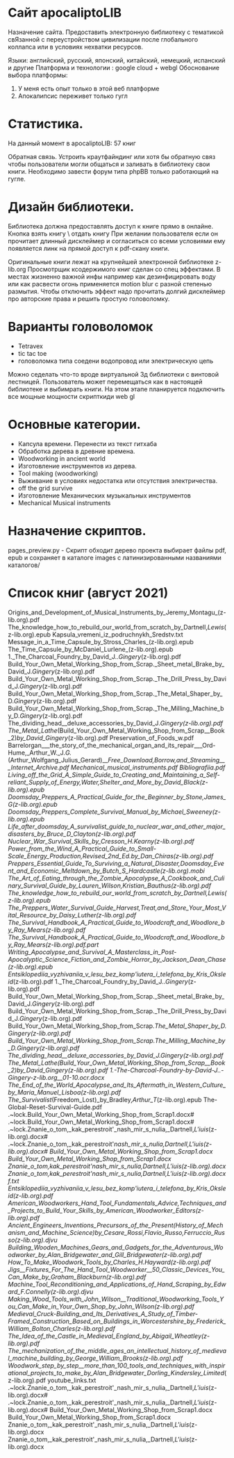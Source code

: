 # Сайт apocaliptoLIB
Назначение сайта. 
Предоставить электронную библиотеку с тематикой свЯзанной с переустройством цивилизации 
после глобального коллапса или в условиях нехватки ресурсов.

Языки: английский, русский, японский, китайский, немецкий, испанский и другие
Платформа и технологии : google cloud + webgl
Обоснование выбора платформы: 
1. У меня есть опыт только в этой веб платформе
2. Апокалипсис переживет только гугл

# Статистика.
На данный момент в apocaliptoLIB: 57 книг

Обратная связь. 
Устроить краутфайндинг или хотя бы обратную связ 
чтобы пользователи могли общаться и заливать в библиотеку свои книги.
Необходимо завести форум типа phpBB только работающий на гугле. 

# Дизайн библиотеки.
Библиотека должна предоставлять доступ к книге прямо в онлайне.
Кнопка взять книгу \ отдать книгу
При желании пользователя если он прочитает длинный дисклеймер
и согласиться со всеми условиями ему появляется линк на прямой доступ к pdf-скану книги.

Оригинальные книги лежат на крупнейшей электронной библиотеке z-lib.org
Просмотрщик ксодержимого книг сделан со спец эффектами.
В местах жизненно важной инфы например как дезинфицировать воду или как расвести огонь
применяется motion blur с разной степенью размытия.
Чтобы отключить эффект надо прочитать долгий дисклеймер про авторские права и решить простую головоломку.

# Варианты головоломок  
* Tetravex
* tic tac toe
* головоломка типа соедени водопровод или электрическую цепь 

Можно седелать что-то вроде виртуальной 3д библиотеки с винтовой лестницей.
Пользователь может перемещаться как в настоящей библиотеке и выбимрать книги.
На этом этапе планируется подключить все мощные мощности скрипткиди web gl


# Основные категории.
* Капсула времени. Перенести из текст гитхаба
* Обработка дерева в древние времена.
* Woodworking in ancient world
* Изготовление инструментов из дерева.
* Tool making (woodworking)
* Выживание в условиях недостатка или отсутствия электричества.
* off the grid survive
* Изготовление Механических музыкальных инструментов
* Mechanical Musical instruments

# Назначение скриптов.
pages_preview.py - Скрипт обходит дерево проекта выбирает файлы pdf, epub 
и сохраняет в каталоге images с латинизированными названиями каталогов/

# Список книг (август 2021) 
Origins_and_Development_of_Musical_Instruments_by_Jeremy_Montagu_(z-lib.org).pdf
The_knowledge_how_to_rebuild_our_world_from_scratch_by_Dartnell,_Lewis_(z-lib.org).epub
Kapsula_vremeni_iz_podruchnykh_Sredstv.txt
Message_in_a_Time_Capsule_by_Stross_Charles_(z-lib.org).epub
The_Time_Capsule_by_McDaniel_Lurlene_(z-lib.org).epub
1._The_Charcoal_Foundry_by_David_J.._Gingery_(z-lib.org).pdf
Build_Your_Own_Metal_Working_Shop_from_Scrap._Sheet_metal_Brake_by_David_J._Gingery_(z-lib.org).pdf
Build_Your_Own_Metal_Working_Shop_from_Scrap._The_Drill_Press_by_David_J._Gingery_(z-lib.org).pdf
Build_Your_Own_Metal_Working_Shop_from_Scrap._The_Metal_Shaper_by_D._Gingery_(z-lib.org).pdf
Build_Your_Own_Metal_Working_Shop_from_Scrap._The_Milling_Machine_by_D._Gingery_(z-lib.org).pdf
The_dividing_head__deluxe_accessories_by_David_J.__Gingery_(z-lib.org).pdf
The_Metal_Lathe_(Build_Your_Own_Metal_Working_Shop_from_Scrap__Book_2)_by_David_Gingery_(z-lib.org).pdf
Preservation_of_Foods_w.pdf
Barrelorgan___the_story_of_the_mechanical_organ_and_its_repair___Ord-Hume,_Arthur_W._J._G._(Arthur_Wolfgang_Julius_Gerard)___Free_Download,_Borrow,_and_Streaming___Internet_Archive.pdf
Mechanical_musical_instruments.pdf
Bibliografiia.pdf
Living_off_the_Grid_A_Simple_Guide_to_Creating_and_Maintaining_a_Self-reliant_Supply_of_Energy,_Water,_Shelter_and_More_by_David_Black_(z-lib.org).epub
Doomsday_Preppers_A_Practical_Guide_for_the_Beginner_by_Stone,_James_G_(z-lib.org).epub
Doomsday_Preppers_Complete_Survival_Manual_by_Michael_Sweeney_(z-lib.org).epub
Life_after_doomsday_A_survivalist_guide_to_nuclear_war_and_other_major_disasters_by_Bruce_D_Clayton_(z-lib.org).pdf
Nuclear_War_Survival_Skills_by_Cresson_H._Kearny_(z-lib.org).pdf
Power_from_the_Wind_A_Practical_Guide_to_Small-Scale_Energy_Production,_Revised_2nd_Ed._by_Dan_Chiras_(z-lib.org).pdf
Preppers_Essential_Guide_To_Surviving_a_Natural_Disaster,_Doomsday_Event_and_Economic_Meltdown_by_Butch_S_Hardcastle_(z-lib.org).mobi
The_Art_of_Eating_through_the_Zombie_Apocalypse_A_Cookbook_and_Culinary_Survival_Guide_by_Lauren_Wilson,_Kristian_Bauthus_(z-lib.org).pdf
The_knowledge_how_to_rebuild_our_world_from_scratch_by_Dartnell,_Lewis_(z-lib.org).epub
The_Preppers_Water_Survival_Guide_Harvest,_Treat,_and_Store_Your_Most_Vital_Resource_by_Daisy_Luther_(z-lib.org).pdf
The_Survival_Handbook_A_Practical_Guide_to_Woodcraft_and_Woodlore_by_Ray_Mears_(z-lib.org).pdf
The_Survival_Handbook_A_Practical_Guide_to_Woodcraft_and_Woodlore_by_Ray_Mears_(z-lib.org).pdf.part
Writing_Apocalypse_and_Survival_A_Masterclass_in_Post-Apocalyptic_Science_Fiction_and_Zombie_Horror_by_Jackson_Dean_Chase_(z-lib.org).epub
Entsiklopediia_vyzhivaniia_v_lesu_bez_komp'iutera_i_telefona_by_Kris_Oksleid_(z-lib.org).pdf
1._The_Charcoal_Foundry_by_David_J.._Gingery_(z-lib.org).pdf
Build_Your_Own_Metal_Working_Shop_from_Scrap._Sheet_metal_Brake_by_David_J._Gingery_(z-lib.org).pdf
Build_Your_Own_Metal_Working_Shop_from_Scrap._The_Drill_Press_by_David_J._Gingery_(z-lib.org).pdf
Build_Your_Own_Metal_Working_Shop_from_Scrap._The_Metal_Shaper_by_D._Gingery_(z-lib.org).pdf
Build_Your_Own_Metal_Working_Shop_from_Scrap._The_Milling_Machine_by_D._Gingery_(z-lib.org).pdf
The_dividing_head__deluxe_accessories_by_David_J.__Gingery_(z-lib.org).pdf
The_Metal_Lathe_(Build_Your_Own_Metal_Working_Shop_from_Scrap__Book_2)_by_David_Gingery_(z-lib.org).pdf
1.-The-Charcoal-Foundry-by-David-J..-Gingery-_z-lib.org__01-10_.ocr.docx
The_End_of_the_World_Apocalypse_and_Its_Aftermath_in_Western_Culture_by_Maria_Manuel_Lisboa_(z-lib.org).pdf
The_Survivalist_(Freedom_Lost)_by_Bradley,_Arthur_T_(z-lib.org).epub
The-Global-Reset-Survival-Guide.pdf
.~lock.Build_Your_Own_Metal_Working_Shop_from_Scrap1.docx#
.~lock.Build_Your_Own_Metal_Working_Shop_from_Scrap1.docx#
.~lock.Znanie_o_tom,_kak_perestroit'_nash_mir_s_nulia,_Dartnell,_L'iuis_(z-lib.org).docx#
.~lock.Znanie_o_tom,_kak_perestroit'_nash_mir_s_nulia,_Dartnell,_L'iuis_(z-lib.org).docx#
Build_Your_Own_Metal_Working_Shop_from_Scrap1.docx
Build_Your_Own_Metal_Working_Shop_from_Scrap1.docx
Znanie_o_tom,_kak_perestroit'_nash_mir_s_nulia,_Dartnell,_L'iuis_(z-lib.org).docx
Znanie_o_tom,_kak_perestroit'_nash_mir_s_nulia,_Dartnell,_L'iuis_(z-lib.org).docx
f.txt
Entsiklopediia_vyzhivaniia_v_lesu_bez_komp'iutera_i_telefona_by_Kris_Oksleid_(z-lib.org).pdf
American_Woodworkers_Hand_Tool_Fundamentals_Advice,_Techniques_and_Projects_to_Build_Your_Skills_by_American_Woodworker_Editors_(z-lib.org).pdf
Ancient_Engineers_Inventions_Precursors_of_the_Present_(History_of_Mechanism_and_Machine_Science)_by_Cesare_Rossi,_Flavio_Russo,_Ferruccio_Russo_(z-lib.org).djvu
Building_Wooden_Machines_Gears_and_Gadgets_for_the_Adventurous_Woodworker_by_Alan_Bridgewater_and_Gill_Bridgewater_(z-lib.org).pdf
How_To_Make_Woodwork_Tools_by_Charles_H.Hayward_(z-lib.org).pdf
Jigs__Fixtures_For_The_Hand_Tool_Woodworker__50_Classic_Devices_You_Can_Make_by_Graham_Blackburn_(z-lib.org).pdf
Machine_Tool_Reconditioning_and_Applications_of_Hand_Scraping_by_Edward_F._Connelly_(z-lib.org).djvu
Making_Wood_Tools_with_John_Wilson__Traditional_Woodworking_Tools_You_Can_Make_in_Your_Own_Shop_by_John_Wilson_(z-lib.org).pdf
Medieval_Cruck-Building_and_Its_Derivatives_A_Study_of_Timber-Framed_Construction_Based_on_Buildings_in_Worcestershire_by_Frederick_William_Bolton_Charles_(z-lib.org).pdf
The_Idea_of_the_Castle_in_Medieval_England_by_Abigail_Wheatley_(z-lib.org).pdf
The_mechanization_of_the_middle_ages_an_intellectual_history_of_medieval_machine_building_by_George_William_Brooks_(z-lib.org).pdf
Woodwork_step_by_step__more_than_100_tools_and_techniques_with_inspirational_projects_to_make_by_Alan_Bridgewater_Dorling_Kindersley_Limited_(z-lib.org).pdf
youtube_links.txt
.~lock.Znanie_o_tom,_kak_perestroit'_nash_mir_s_nulia,_Dartnell,_L'iuis_(z-lib.org).docx#
.~lock.Znanie_o_tom,_kak_perestroit'_nash_mir_s_nulia,_Dartnell,_L'iuis_(z-lib.org).docx#
Build_Your_Own_Metal_Working_Shop_from_Scrap1.docx
Build_Your_Own_Metal_Working_Shop_from_Scrap1.docx
Znanie_o_tom,_kak_perestroit'_nash_mir_s_nulia,_Dartnell,_L'iuis_(z-lib.org).docx
Znanie_o_tom,_kak_perestroit'_nash_mir_s_nulia,_Dartnell,_L'iuis_(z-lib.org).docx
